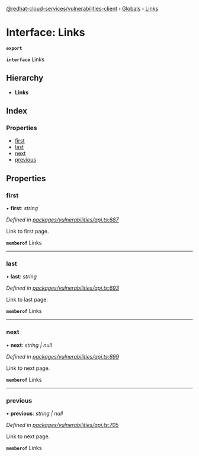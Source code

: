 [@redhat-cloud-services/vulnerabilities-client](../README.md) › [Globals](../globals.md) › [Links](links.md)

# Interface: Links

**`export`** 

**`interface`** Links

## Hierarchy

* **Links**

## Index

### Properties

* [first](links.md#first)
* [last](links.md#last)
* [next](links.md#next)
* [previous](links.md#previous)

## Properties

###  first

• **first**: *string*

*Defined in [packages/vulnerabilities/api.ts:687](https://github.com/leSamo/javascript-clients/blob/master/packages/vulnerabilities/api.ts#L687)*

Link to first page.

**`memberof`** Links

___

###  last

• **last**: *string*

*Defined in [packages/vulnerabilities/api.ts:693](https://github.com/leSamo/javascript-clients/blob/master/packages/vulnerabilities/api.ts#L693)*

Link to last page.

**`memberof`** Links

___

###  next

• **next**: *string | null*

*Defined in [packages/vulnerabilities/api.ts:699](https://github.com/leSamo/javascript-clients/blob/master/packages/vulnerabilities/api.ts#L699)*

Link to next page.

**`memberof`** Links

___

###  previous

• **previous**: *string | null*

*Defined in [packages/vulnerabilities/api.ts:705](https://github.com/leSamo/javascript-clients/blob/master/packages/vulnerabilities/api.ts#L705)*

Link to next page.

**`memberof`** Links
